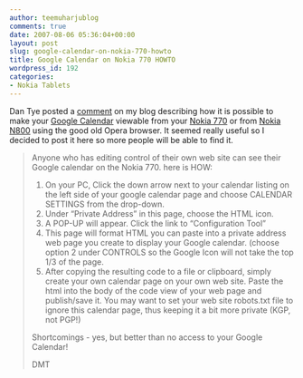 ```yaml
---
author: teemuharjublog
comments: true
date: 2007-08-06 05:36:04+00:00
layout: post
slug: google-calendar-on-nokia-770-howto
title: Google Calendar on Nokia 770 HOWTO
wordpress_id: 192
categories:
- Nokia Tablets
---
```


Dan Tye posted a [comment](http://www.teemuharju.net/2006/04/13/google-calendar-is-out-not-for-nokia-770-though/#comments) on my blog describing how it is possible to make your [Google Calendar](http://calendar.google.com) viewable from your [Nokia 770](http://europe.nokia.com/770) or from [Nokia N800](http://europe.nokia.com/n800) using the good old Opera browser. It seemed really useful so I decided to post it here so more people will be able to find it.



<blockquote>
Anyone who has editing control of their own web site can see their Google calendar on the Nokia 770. here is HOW:

1. On your PC, Click the down arrow next to your calendar listing on the left side of your google calendar page and choose CALENDAR SETTINGS from the drop-down.
2. Under “Private Address” in this page, choose the HTML icon.
3. A POP-UP will appear. Click the link to “Configuration Tool”
4. This page will format HTML you can paste into a private address web page you create to display your Google calendar. (choose option 2 under CONTROLS so the Google Icon will not take the top 1/3 of the page.
5. After copying the resulting code to a file or clipboard, simply create your own calendar page on your own web site. Paste the html into the body of the code view of your web page and publish/save it. You may want to set your web site robots.txt file to ignore this calendar page, thus keeping it a bit more private (KGP, not PGP!)

Shortcomings - yes, but better than no access to your Google Calendar!

DMT
</blockquote>

